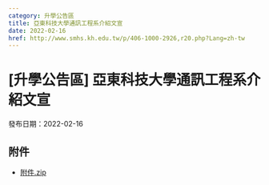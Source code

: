 ```yaml
---
category: 升學公告區
title: 亞東科技大學通訊工程系介紹文宣
date: 2022-02-16
href: http://www.smhs.kh.edu.tw/p/406-1000-2926,r20.php?Lang=zh-tw
---
```


# [升學公告區] 亞東科技大學通訊工程系介紹文宣

發布日期：2022-02-16

<div><div></div><div></div></div>

## 附件

- [附件.zip](https://www.smhs.kh.edu.tw/app/index.php?Action=downloadfile&file=WVhSMFlXTm9MekUyTDNCMFlWOHlOalF5WHpNeU5qVTBOekZmT0RVMU16QXVlbWx3&fname=DGGGROTSYWQO41XX50LKSWHGRK30OOLKDGUWTSKK4125MLVWKPROVTPOUSSSPKPO)
